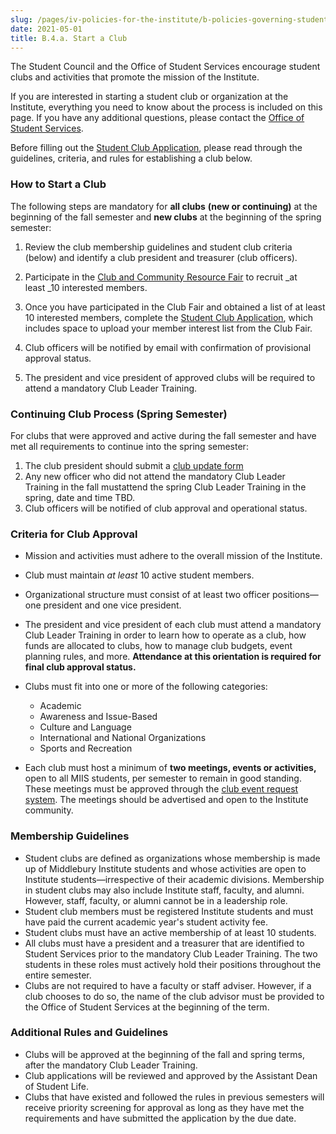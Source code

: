 ```yaml
---
slug: /pages/iv-policies-for-the-institute/b-policies-governing-student-conduct-and-student-organizations/d-student-clubs-and-organizations/b-4-club-approval
date: 2021-05-01
title: B.4.a. Start a Club
---
```

The Student Council and the Office of Student Services encourage student clubs and activities that promote the mission of the Institute.

If you are interested in starting a student club or organization at the Institute, everything you need to know about the process is included on this page. If you have any additional questions, please contact the [Office of Student Services](https://www.middlebury.edu/institute/student-life/team).

Before filling out the [Student Club Application](https://forms.miis.edu/student-life/clubs/start/application), please read through the guidelines, criteria, and rules for establishing a club below.

### How to Start a Club

The following steps are mandatory for **all clubs** **(new or continuing)** at the beginning of the fall semester and **new clubs** at the beginning of the spring semester:

1.  Review the club membership guidelines and student club criteria (below) and identify a club president and treasurer (club officers).

2.  Participate in the [Club and Community Resource Fair](https://forms.miis.edu/student-life/clubs/fair) to recruit _at least _10 interested members.

3.  Once you have participated in the Club Fair and obtained a list of at least 10 interested members, complete the [Student Club Application](https://forms.miis.edu/student-life/clubs/start/application), which includes space to upload your member interest list from the Club Fair.

4.  Club officers will be notified by email with confirmation of provisional approval status.

5.  The president and vice president of approved clubs will be required to attend a mandatory Club Leader Training.

### Continuing Club Process (Spring Semester)

For clubs that were approved and active during the fall semester and have met all requirements to continue into the spring semester:

1.  The club president should submit a [club update form](https://forms.miis.edu/student-life/clubs/update)
2.  Any new officer who did not attend the mandatory Club Leader Training in the fall mustattend the spring Club Leader Training in the spring, date and time TBD.
3.  Club officers will be notified of club approval and operational status.

### Criteria for Club Approval

* Mission and activities must adhere to the overall mission of the Institute.
* Club must maintain _at least_ 10 active student members.
* Organizational structure must consist of at least two officer positions—one president and one vice president.
* The president and vice president of each club must attend a mandatory Club Leader Training in order to learn how to operate as a club, how funds are allocated to clubs, how to manage club budgets, event planning rules, and more. **Attendance at this orientation is required for final club approval status.**

* Clubs must fit into one or more of the following categories:
  * Academic
  * Awareness and Issue-Based
  * Culture and Language
  * International and National Organizations
  * Sports and Recreation
* Each club must host a minimum of **two meetings, events or activities,** open to all MIIS students, per semester to remain in good standing. These meetings must be approved through the [club event request system](https://forms.miis.edu/student-life/clubs/event-request). The meetings should be advertised and open to the Institute community.

### Membership Guidelines

* Student clubs are defined as organizations whose membership is made up of Middlebury Institute students and whose activities are open to Institute students—irrespective of their academic divisions. Membership in student clubs may also include Institute staff, faculty, and alumni. However, staff, faculty, or alumni cannot be in a leadership role.
* Student club members must be registered Institute students and must have paid the current academic year's student activity fee.
* Student clubs must have an active membership of at least 10 students.
* All clubs must have a president and a treasurer that are identified to Student Services prior to the mandatory Club Leader Training. The two students in these roles must actively hold their positions throughout the entire semester.
* Clubs are not required to have a faculty or staff adviser. However, if a club chooses to do so, the name of the club advisor must be provided to the Office of Student Services at the beginning of the term.

### Additional Rules and Guidelines

* Clubs will be approved at the beginning of the fall and spring terms, after the mandatory Club Leader Training.
* Club applications will be reviewed and approved by the Assistant Dean of Student Life.
* Clubs that have existed and followed the rules in previous semesters will receive priority screening for approval as long as they have met the requirements and have submitted the application by the due date.
